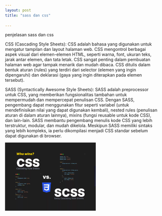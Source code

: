 ```yaml
---
layout: post
title: "sass dan css"

---
```

penjelasan sass dan css

CSS (Cascading Style Sheets):
CSS adalah bahasa yang digunakan untuk mengatur tampilan dan layout halaman web. CSS mengontrol berbagai aspek visual dari elemen-elemen HTML, seperti warna, font, ukuran teks, jarak antar elemen, dan tata letak. CSS sangat penting dalam pembuatan halaman web agar tampak menarik dan mudah dibaca. CSS ditulis dalam bentuk aturan (rules) yang terdiri dari selector (elemen yang ingin dipengaruhi) dan deklarasi (gaya yang ingin diterapkan pada elemen tersebut).

SASS (Syntactically Awesome Style Sheets):
SASS adalah preprocessor untuk CSS, yang memberikan fungsionalitas tambahan untuk mempermudah dan mempercepat penulisan CSS. Dengan SASS, pengembang dapat menggunakan fitur seperti variabel (untuk mendefinisikan nilai yang dapat digunakan kembali), nested rules (penulisan aturan di dalam aturan lainnya), mixins (fungsi reusable untuk kode CSS), dan lain-lain. SASS membantu pengembang menulis kode CSS yang lebih terstruktur, modular, dan mudah dikelola. Meskipun SASS memiliki sintaks yang lebih kompleks, ia perlu dikompilasi menjadi CSS standar sebelum dapat digunakan di browser.

<img src="/assets/images/-css-scss.jpg.webp" alt="html link dan lists" style="width: 300px;">